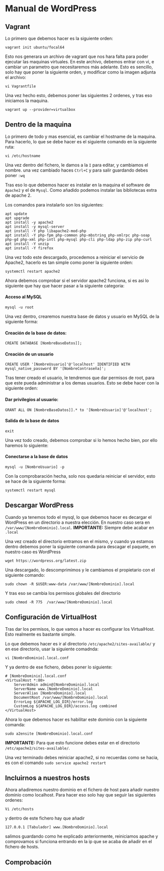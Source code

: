 # **Manual de WordPress**
## **Vagrant**

Lo primero que debemos hacer es la siguiente orden:
```
vagrant init ubuntu/focal64
```
Esto nos generara un archivo de vagrant que nos hara falta para poder ejecutar las maquinas virtuales. En este archivo, debemos entrar con vi, e cambiar un parametro que necesitaremos más adelante. Esto es sencillo, solo hay que poner la siguiente orden, y modificar como la imagen adjunta el archivo:
```
vi Vagrantfile
```
Una vez hecho esto, debemos poner las siguientes 2 ordenes, y tras eso iniciamos la maquina.
```
vagrant up --provider=virtualbox
```
## **Dentro de la maquina**
Lo primero de todo y mas esencial, es cambiar el hostname de la maquina. Para hacerlo, lo que se debe hacer es el siguiente comando en la siguiente ruta:
```
vi /etc/hostname
```
Una vez dentro del fichero, le damos a la `I` para editar, y cambiamos el nombre. una vez cambiado haces `Ctrl+C` y para salir guardando debes poner `:wq`

Tras eso lo que debemos hacer es instalar en la maquina el software de `Apache2` y el de `Mysql`. Como añadido podemos instalar las bibliotecas extra de apache 2.

Los comandos para instalarlo son los siguientes:
```
apt update
apt upgrade
apt install -y apache2
apt install -y mysql-server
apt install -Y php libapache2-mod-php
apt install -Y php-fpm php-common php-mbstring php-xmlrpc php-soap php-gd php-xml php-intl php-mysql php-cli php-ldap php-zip php-curl
apt install -Y unzip
apt install -Y firefox
```
Una vez todo este descargado, procedemos a reiniciar el servicio de Apache2, hacerlo es tan simple como poner la siguiente orden:
```
systemctl restart apache2
```
Ahora debemos comprobar si el servidor apache2 funciona, si es asi lo siguiente que hay que hacer pasar a la siguiente categoria:

#### **Acceso al MySQL**
```
mysql -u root
```

Una vez dentro, crearemos nuestra base de datos y usuario en MySQL de la siguiente forma:

#### **Creación de la base de datos:**
```
CREATE DATABASE [NombreBaseDatos]];
```

#### **Creación de un usuario**

```
CREATE USER '[NombreUsuario]'@'localhost' IDENTIFIED WITH mysql_native_password BY '[NombreContraseña]';
```

Tras tener creado el usuario, le tendremos que dar permisos de root, para que este pueda administrar a los demas usuarios. Esto se debe hacer con la siguiente orden:

#### **Dar privilegios al usuario:**
```
GRANT ALL ON [NombreBaseDatos]].* to '[NombreUsuario]'@'localhost';
```

#### **Salida de la base de datos**
```
exit
```

Una vez todo creado, debemos comprobar si lo hemos hecho bien, por ello haremos lo siguiente:

#### **Conectarse a la base de datos**

```
mysql -u [NombreUsuario] -p
```

Con la comprobaración hecha, solo nos quedaria reiniciar el servidor, esto se hace de la siguiente forma:

```
systemctl restart mysql
```
## **Descargar WordPress**

Cuando ya tenemos todo el mysql, lo que debemos hacer es decargar el WordPress en un directorio a nuestra elección. En nuestro caso sera en `/var/www/[NombreDominio].local`.
**IMPORTANTE:** Siempre debe acabar en `.local`

Una vez creado el directorio entramos en el mismo, y cuando ya estamos dentro debemos poner la siguiente comanda para descagar el paquete, en nuestro caso es WordPress
```
wget https://wordpress.org/latest.zip
```
Una descargado, lo descomprimimos y le cambiamos el propietario con el siguiente comando:
```
sudo chown -R $USER:www-data /var/www/[NombreDominio].local
```
Y tras eso se cambia los permisos globales del directorio
```
sudo chmod -R 775  /var/www/[NombreDominio].local
```

## **Configuración de VirtualHost**

Tras dar los permisos, lo que vamos a hacer es configurar  los VirtualHost. Esto realmente es bastante simple.

Lo que debemos hacer es ir al directorio `/etc/apache2/sites-available/` y en ese directorio, usar la siguiente comadnda:
```
vi [NombreDominio].local.conf
```
Y ya dentro de ese fichero, debes poner lo siguiente:
```
# [NombreDominio].local.conf
<VirtualHost *:80>
    ServerAdmin admin@[NombreDominio].local
    ServerName www.[NombreDominio].local
    ServerAlias [NombreDominio].local
    DocumentRoot /var/www/[NombreDominio].local
    ErrorLog ${APACHE_LOG_DIR}/error.log
    CustomLog ${APACHE_LOG_DIR}/access.log combined
</VirtualHost>
```
Ahora lo que debemos hacer es habilitar este dominio con la siguiente comanda:
```
sudo a2ensite [NombreDominio].local.conf
```
**IMPORTANTE:** Para que esto funcione debes estar en el directorio `/etc/apache2/sites-available/`.

Una vez terminado debes reiniciar apache2, si no recuerdas como se hacia, es con el comando `sudo service apache2 restart`

## **Incluirnos a nuestros hosts**

Ahora añadiremos nuestro dominio en el fichero de host para añadir nuestro dominio como localhost. Para hacer eso solo hay que seguir las siguientes ordenes:

```
Vi /etc/hosts
```
y dentro de este fichero hay que añadir
```
127.0.0.1 [Tabulador] www.[NombreDominio].local
```
salimos guardando como he explicado anteriormente, reiniciamos apache y comprovamos si funciona entrando en la ip que se acaba de añadir en el fichero de hosts.

## **Comprobación**
